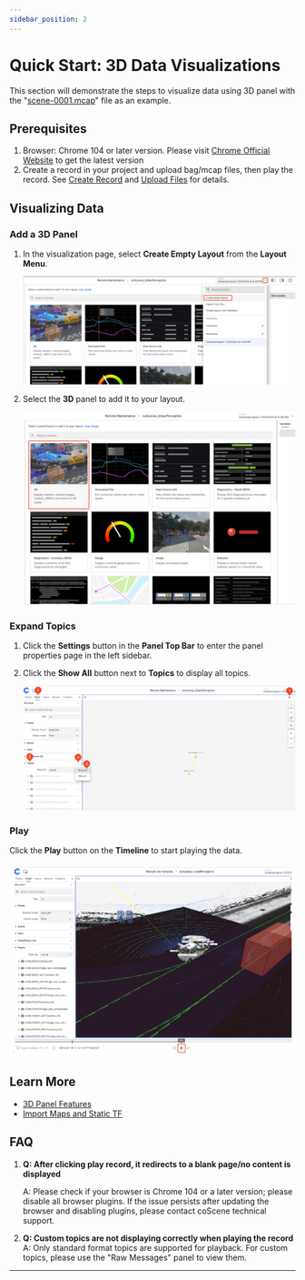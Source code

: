```yaml
---
sidebar_position: 2
---
```


# Quick Start: 3D Data Visualizations

This section will demonstrate the steps to visualize data using 3D panel with the "[scene-0001.mcap](https://coscene-download.s3.us-east-1.amazonaws.com/docs/example/viz/scene-0001.mcap)" file as an example.

## Prerequisites
1. Browser: Chrome 104 or later version. Please visit [Chrome Official Website](https://www.google.com/chrome/) to get the latest version
2. Create a record in your project and upload bag/mcap files, then play the record. See [Create Record](../collaboration/record/2-create-record.md) and [Upload Files](../collaboration/record/4-upload-files.md) for details.

## Visualizing Data
### Add a 3D Panel

1. In the visualization page, select **Create Empty Layout** from the **Layout Menu**.

   ![viz-3-2-Eng](./img/viz-3-2-Eng.png)

2. Select the **3D** panel to add it to your layout.

   ![viz-3-3-Eng](./img/viz-3-3-Eng.png)

### Expand Topics

1. Click the **Settings** button in the **Panel Top Bar** to enter the panel properties page in the left sidebar.
2. Click the **Show All** button next to **Topics** to display all topics.

   ![viz-3-4-Eng](./img/viz-3-4-Eng.png)

### Play

Click the **Play** button on the **Timeline** to start playing the data.

![viz-3-5-Eng](./img/viz-3-5-Eng.png)

## Learn More
- [3D Panel Features](./4-panel/2-3d-panel.md)
- [Import Maps and Static TF](../collaboration/record/5-manage-file.md)

## FAQ
1. **Q: After clicking play record, it redirects to a blank page/no content is displayed**

    A: Please check if your browser is Chrome 104 or a later version; please disable all browser plugins. If the issue persists after updating the browser and disabling plugins, please contact coScene technical support.

2. **Q: Custom topics are not displaying correctly when playing the record**
    A: Only standard format topics are supported for playback. For custom topics, please use the "Raw Messages" panel to view them.

---
